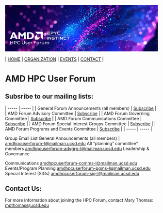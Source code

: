 <img src="images/Smaller-AMDHPCUserTraining_header.png" alt="Comet Rack View" width="700px" />


| [HOME](https://amdhpcuserforum.github.io) | [ORGANIZATION](https://amdhpcuserforum.github.io/organization) | [EVENTS](https://amdhpcuserforum.github.io/events) | [CONTACT](https://amdhpcuserforum.github.io/contact) |


# AMD HPC User Forum 

## Subsribe to our mailing lists:

| ----- | ----- |
| General Forum Announcements (all members) | [Subscribe](https://mailman.ucsd.edu/mailman/listinfo/amdhpcuserforum-l) |
| AMD Forum Advisory Committee | [Subscribe]() |
| AMD Forum Governing Committee | [Subscribe](amdhpcuserforum-gov-l@mailman.ucsd.edu) |
| AMD Forum Communications Committee | [Subscribe](amdhpcuserforum-comms-l@mailman.ucsd.edu) |
| AMD Forum Special Interest Groups Committee | [Subscribe]() |
| AMD Forum Programs and Events Committee | [Subscribe]() |
| ----- | ----- |



Group
Email List
General Announcements (all members) | amdhpcuserforum-l@mailman.ucsd.edu
All “planning” committee” members
amdhpcuserforum-advgrp-l@mailman.ucsd.edu
Leadership & Governance

Communications
amdhpcuserforum-comms-l@mailman.ucsd.edu
Events/Program Planning
amdhpcuserforum-pgms-l@mailman.ucsd.edu
Special Interest (SIGs)
amdhpcuserforum-sig-l@mailman.ucsd.edu





## Contact Us:

For more information about joining the HPC Forum, contact Mary Thomas: mpthomas@ucsd.edu
